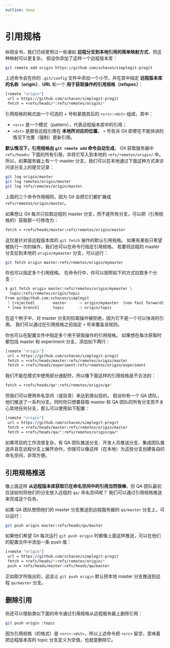 ```yaml
---
outline: deep
---
```


# 引用规格

纵观全书，我们已经使用过一些诸如 **远程分支到本地引用的简单映射方式**，但这种映射可以更复杂。 假设你添加了这样一个远程版本库：

```bash
git remote add origin https://github.com/schacon/simplegit-progit
```

上述命令会在你的  `.git/config`  文件中添加一个小节，并在其中指定  **远程版本库的名称（origin）**、**URL** 和一个 **用于获取操作的引用规格（refspec）**：

```bash
[remote "origin"]
 url = https://github.com/schacon/simplegit-progit
 fetch = +refs/heads/*:refs/remotes/origin/*
```

引用规格的格式由一个可选的 + 号和紧随其后的  `<src>:<dst>`  组成，其中：

- `<src>`  是一个模式（pattern），代表远程版本库中的引用；
- `<dst>`  是那些远程引用在 **本地所对应的位置**。 `+`  号告诉 Git 即使在不能快进的情况下也要（强制）更新引用。

**默认情况下，引用规格由  `git remote add` 命令自动生成**， Git 获取服务器中 `refs/heads/`  下面的所有引用，并将它写入到本地的  `refs/remotes/origin/`  中。 所以，如果服务器上有一个 master 分支，我们可以在本地通过下面这种方式来访问该分支上的提交记录：

```bash
git log origin/master
git log remotes/origin/master
git log refs/remotes/origin/master
```

上面的三个命令作用相同，因为 Git 会把它们都扩展成  `refs/remotes/origin/master`。

如果想让 Git 每次只拉取远程的 master 分支，而不是所有分支，可以把（引用规格的）获取那一行修改为：

```bash
fetch = +refs/heads/master:refs/remotes/origin/master
```

这仅是针对该远程版本库的 `git fetch`  操作的默认引用规格。 如果有某些只希望被执行一次的操作，我们也可以在命令行指定引用规格。 若要将远程的 master 分支拉到本地的 `origin/mymaster` 分支，可以运行：

```bash
git fetch origin master:refs/remotes/origin/mymaster
```

你也可以指定多个引用规格。 在命令行中，你可以按照如下的方式拉取多个分支：

```bash
$ git fetch origin master:refs/remotes/origin/mymaster \
  topic:refs/remotes/origin/topic
From git@github.com:schacon/simplegit
 ! [rejected]        master     -> origin/mymaster  (non fast forward)
 * [new branch]      topic      -> origin/topic
```

在这个例子中，对 master 分支的拉取操作被拒绝，因为它不是一个可以快进的引用。 我们可以通过在引用规格之前指定 `+` 号来覆盖该规则。

你也可以在配置文件中指定多个用于获取操作的引用规格。 如果想在每次获取时都包括 master 和 experiment 分支，添加如下两行：

```bash
[remote "origin"]
 url = https://github.com/schacon/simplegit-progit
 fetch = +refs/heads/master:refs/remotes/origin/master
 fetch = +refs/heads/experiment:refs/remotes/origin/experiment
```

我们不能在模式中使用部分通配符，所以像下面这样的引用规格是不合法的：

```bash
fetch = +refs/heads/qa*:refs/remotes/origin/qa*
```

但我们可以使用命名空间（或目录）来达到类似目的。 假设你有一个 QA 团队，他们推送了一系列分支，同时你只想要获取 master 和 QA 团队的所有分支而不关心其他任何分支，那么可以使用如下配置：

```bash
[remote "origin"]
 url = https://github.com/schacon/simplegit-progit
 fetch = +refs/heads/master:refs/remotes/origin/master
 fetch = +refs/heads/qa/*:refs/remotes/origin/qa/*
```

如果项目的工作流很复杂，有 QA 团队推送分支、开发人员推送分支、集成团队推送并且在远程分支上展开协作，你就可以像这样（在本地）为这些分支创建各自的命名空间，非常方便。

## 引用规格推送

像上面这样  **从远程版本库获取已在命名空间中的引用当然很棒**，但 QA 团队最初应该如何将他们的分支放入远程的 `qa/`  命名空间呢？ 我们可以通过引用规格推送来完成这个任务。

如果 QA 团队想把他们的 master 分支推送到远程服务器的 `qa/master` 分支上，可以运行：

```bash
git push origin master:refs/heads/qa/master
```

如果他们希望 Git 每次运行 `git push origin`  时都像上面这样推送，可以在他们的配置文件中添加一条 push 值：

```bash
[remote "origin"]
 url = https://github.com/schacon/simplegit-progit
 fetch = +refs/heads/*:refs/remotes/origin/*
 push = refs/heads/master:refs/heads/qa/master
```

正如刚才所指出的，这会让 `git push origin`  默认把本地 master 分支推送到远程 `qa/master` 分支。

## 删除引用

你还可以借助类似下面的命令通过引用规格从远程服务器上删除引用：

```bash
git push origin :topic
```

因为引用规格（的格式）是  `<src>:<dst>`，所以上述命令把  `<src>`  留空，意味着把远程版本库的 topic 分支定义为空值，也就是删除它。
